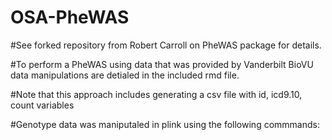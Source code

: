 # OSA-PheWAS

#See forked repository from Robert Carroll on PheWAS package for details. 

#To perform a PheWAS using data that was provided by Vanderbilt BioVU data manipulations are detialed in the included rmd file.

#Note that this approach includes generating a csv file with id, icd9.10, count variables

#Genotype data was maniputaled in plink using the following commmands:



